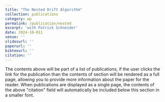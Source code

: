 ```yaml
---
title: "The Nested Drift Algorithm"
collection: publications
category: wp
permalink: /publication/nested
excerpt: 'with Patrick Schneider'
date: 2024-10-011
venue: ''
slidesurl: ''
paperurl: ''
bibtexurl: ''
citation: ''
---
```

The contents above will be part of a list of publications, if the user clicks the link for the publication than the contents of section will be rendered as a full page, allowing you to provide more information about the paper for the reader. When publications are displayed as a single page, the contents of the above "citation" field will automatically be included below this section in a smaller font.
